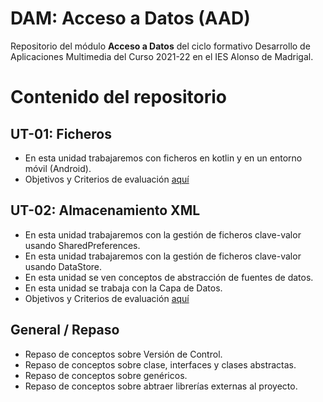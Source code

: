# DAM: Acceso a Datos (AAD)
Repositorio del módulo **Acceso a Datos** del ciclo formativo Desarrollo de Aplicaciones Multimedia del Curso 2021-22 en el IES Alonso de Madrigal.

# Contenido del repositorio

## UT-01: Ficheros
- En esta unidad trabajaremos con ficheros en kotlin y en un entorno móvil (Android).
- Objetivos y Criterios de evaluación [aquí](https://github.com/DAM-2021/acceso-a-datos/blob/master/assets/ut01/UT-01_%20Objetivos%20y%20Criterios.pdf)

## UT-02: Almacenamiento XML
- En esta unidad trabajaremos con la gestión de ficheros clave-valor usando SharedPreferences.
- En esta unidad trabajaremos con la gestión de ficheros clave-valor usando DataStore.
- En esta unidad se ven conceptos de abstracción de fuentes de datos.
- En esta unidad se trabaja con la Capa de Datos.
- Objetivos y Criterios de evaluación [aquí](https://github.com/DAM-2021/acceso-a-datos/blob/master/assets/ut02/UT-02_%20Objetivos%20y%20Criterios.pdf)

## General / Repaso
- Repaso de conceptos sobre Versión de Control.
- Repaso de conceptos sobre clase, interfaces y clases abstractas.
- Repaso de conceptos sobre genéricos.
- Repaso de conceptos sobre abtraer librerías externas al proyecto.
